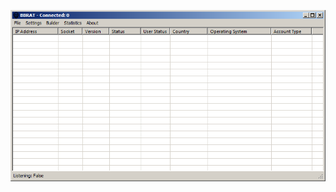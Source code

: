 ![Screenshot](https://raw.githubusercontent.com/Cryakl/Ultimate-RAT-Collection/refs/heads/main/XRat/Mods/BBRAT/Screenshot.png)

